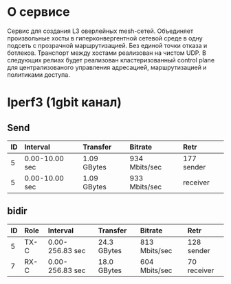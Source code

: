 # О сервисе
Сервис для создания  L3 оверлейных mesh-сетей. Объединяет произвольные хосты в гиперконвергентной сетевой среде в одну подсеть с прозрачной маршрутизацией. Без единой точки отказа и ботлеков. Транспорт между хостами реализован на чистом UDP.
В следующих релиах будет реализован кластеризованный control plane для централизованого управления адресацией, маршрутизацией и политиками доступа.

# Iperf3  (1gbit канал)
## Send
| ID | Interval | Transfer | Bitrate | Retr |
| :--| :--- | :--- | :--- | :--- |
| 5 | 0.00-10.00 sec | 1.09 GBytes | 934 Mbits/sec | 177 sender |
| 5 | 0.00-10.00 sec | 1.09 GBytes | 933 Mbits/sec | receiver |

## bidir
| ID | Role | Interval | Transfer | Bitrate | Retr |
|:---|:-----|:----------------|:------------|:--------------|:------------|
| 5 | TX-C | 0.00-256.83 sec | 24.3 GBytes | 813 Mbits/sec | 128 sender |
| 7 | RX-C | 0.00-256.83 sec | 18.0 GBytes | 604 Mbits/sec | 70 receiver |


